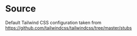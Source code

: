 # Source

Default Tailwind CSS configuration taken from https://github.com/tailwindcss/tailwindcss/tree/master/stubs
